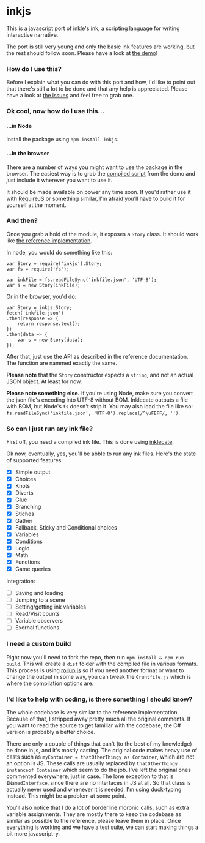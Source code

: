 # inkjs

This is a javascript port of inkle's [ink](https://github.com/inkle/ink), a scripting language for writing interactive narrative.

The port is still very young and only the basic ink features are working, but the rest should follow soon. Please have a look at [the demo](http://yannick-lohse.fr/inkjs/)!

### How do I use this?

Before I explain what you can do with this port and how, I'd like to point out that there's still a lot to be done and that any help is appreciated. Please have a look at [the issues](https://github.com/y-lohse/inkjs/issues) and feel free to grab one.

### Ok cool, now how do I use this…

#### …in Node

Install the package using `npm install inkjs`.

#### …in the browser

There are a number of ways you might want to use the package in the browser. The easiest way is to grab the [compiled script](http://yannick-lohse.fr/inkjs/ink.iife.js) from the demo and just include it wherever you want to use it.

It should be made available on bower any time soon. If you'd rather use it with [RequireJS](http://requirejs.org/) or something similar, I'm afraid you'll have to build it for yourself at the moment.

### And then?

Once you grab a hold of the module, it exposes a `Story` class. It should work like [the reference implementation](https://github.com/inkle/ink/blob/master/Documentation/RunningYourInk.md).

In node, you would do something like this:

```
var Story = require('inkjs').Story;
var fs = require('fs');

var inkFile = fs.readFileSync('inkfile.json', 'UTF-8');
var s = new Story(inkFile);
```

Or in the browser, you'd do:

```
var Story = inkjs.Story;
fetch('inkfile.json')
.then(response => {
	return response.text();
})
.then(data => {
	var s = new Story(data);
});
```

After that, just use the API as described in the reference documentation. The function are nammed exactly the same.

**Please note** that the `Story` constructor expects a `string`, and not an actual JSON object. At least for now.

**Please note something else.** If you're using Node, make sure you convert the json file's encoding into UTF-8 without BOM. Inklecate outputs a file with BOM, but Node's `fs` doesn't strip it. You may also load the file like so: `fs.readFileSync('inkfile.json', 'UTF-8').replace(/^\uFEFF/, '')`.

### So can I just run any ink file?

First off, you need a compiled ink file. This is done using [inklecate](https://github.com/inkle/ink#using-inklecate-on-the-command-line).

Ok now, eventually, yes, you'll be abble to run any ink files. Here's the state of supported features:

- [x] Simple output
- [x] Choices
- [x] Knots
- [x] Diverts
- [x] Glue
- [x] Branching
- [x] Stiches
- [x] Gather
- [x] Fallback, Sticky and Conditional choices
- [x] Variables
- [x] Conditions
- [x] Logic
- [x] Math
- [x] Functions
- [x] Game queries

Integration:

- [ ] Saving and loading
- [ ] Jumping to a scene
- [ ] Setting/getting ink variables
- [ ] Read/Visit counts
- [ ] Variable observers
- [ ] Exernal functions

### I need a custom build

Right now you'll need to fork the repo, then run `npm install & npm run build`. This will create a `dist` folder with the compiled file in various formats. This process is using [rollup.js](http://rollupjs.org/) so if you need another format or want to change the output in some way, you can tweak the `Gruntfile.js` which is where the compilation options are. 

### I'd like to help with coding, is there something I should know?

The whole codebase is very similar to the reference implementation. Because of that, I stripped away pretty much all the original comments. If you want to read the source to get familiar with the codebase, the C# version is probably a better choice.

There are only a couple of things that can't (to the best of my knowledge) be done in js, and it's mostly casting. The original code makes heavy use of casts such as `myContainer = thatOtherThingy as Container`, which are not an option is JS. These calls are usually replaced by `thatOtherThingy instanceof Container` which seem to do the job. I've left the original ones commented everywhere, just in case.
The lone exception to that is `INamedInterface`, since there are no interfaces in JS at all. So that class is actually never used and whenever it is needed, I'm using duck-typing instead. This might be a problem at some point.

You'll also notice that I do a lot of borderline moronic calls, such as extra variable assignments. They are mostly there to keep the codebase as similar as possible to the reference, please leave them in place. Once everything is working and we have a test suite, we can start making things a bit more javascript-y. 
